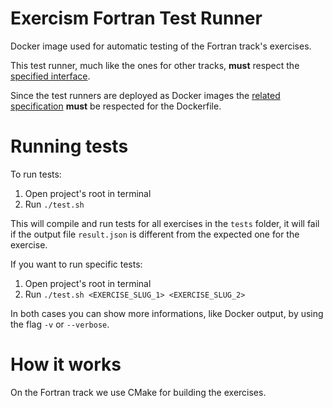 # Exercism Fortran Test Runner

Docker image used for automatic testing of the Fortran track's exercises.

This test runner, much like the ones for other tracks, **must** respect the [specified interface][test-runner-interface].

Since the test runners are deployed as Docker images the [related specification][test-runner-docker] **must** be respected for the Dockerfile.

# Running tests

To run tests:

1. Open project's root in terminal
2. Run `./test.sh`

This will compile and run tests for all exercises in the `tests` folder, it will fail if the output file `result.json` is different from the expected one for the exercise.

If you want to run specific tests:

1. Open project's root in terminal
2. Run `./test.sh <EXERCISE_SLUG_1> <EXERCISE_SLUG_2>`

In both cases you can show more informations, like Docker output, by using the flag `-v` or `--verbose`.

# How it works

On the Fortran track we use CMake for building the exercises.

[test-runner-interface]: https://github.com/exercism/automated-tests/blob/master/docs/interface.md
[test-runner-docker]: https://github.com/exercism/automated-tests/blob/master/docs/docker.md
[cmake]: https://cmake.org/
[catch-lib]: https://github.com/catchorg/Catch2
[junit]: https://junit.org/junit5/
[junitparser-lib]: https://github.com/gastlygem/junitparser
